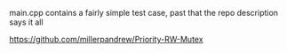 main.cpp contains a fairly simple test case, past that the repo description says it all

https://github.com/millerpandrew/Priority-RW-Mutex
